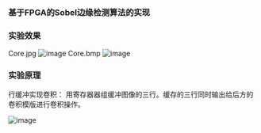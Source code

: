 ### 基于FPGA的Sobel边缘检测算法的实现


### 实验效果


Core.jpg
![image](https://github.com/user-attachments/assets/aea4202b-1394-464a-82d3-9d08a1919a06)
Core.bmp
![image](https://github.com/user-attachments/assets/17722208-d610-49fb-a1e9-460ac9366260)



### 实验原理
行缓冲实现卷积：
用寄存器器组缓冲图像的三行。缓存的三行同时输出给后方的卷积模版进行卷积操作。

![image](https://github.com/user-attachments/assets/e2a8d054-668a-4928-8444-5f6aa88847e2)
